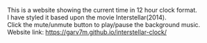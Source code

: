 This is a website showing the current time in 12 hour clock format.</br>
I have styled it based upon the movie Interstellar(2014).</br>
Click the mute/unmute button to play/pause the background music.</br>
Website link: https://garv7m.github.io/interstellar-clock/
